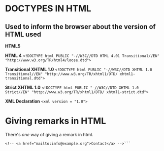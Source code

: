 # DOCTYPES IN HTML
## Used to inform the browser about the version of HTML used

__HTML5__
    <!DOCTYPE html>

__HTML 4__
```<!DOCTYPE html PUBLIC "-//W3C//DTD HTML 4.01 Transitional//EN" "http://www.w3.org/TR/html4/loose.dtd">```

__Transitional XHTML 1.0__
```<!DOCTYPE html PUBLIC "-//W3C//DTD XHTML 1.0 Transitional//EN" "http://www.w3.org/TR/xhtml1/DTD/ xhtml1-transitional.dtd">```

__Strict XHTML 1.0__
```<!DOCTYPE html PUBLIC "-//W3C//DTD XHTML 1.0 Strict//EN" "http://www.w3.org/TR/xhtml1/DTD/ xhtml1-strict.dtd">```

__XML Declaration__
```<xml version = "1.0">```

# Giving remarks in HTML
There's _one_ way of giving a remark in html. 
```<!-- start of introduction -->
<!-- <a href="mailto:info@example.org">Contact</a> -->```
